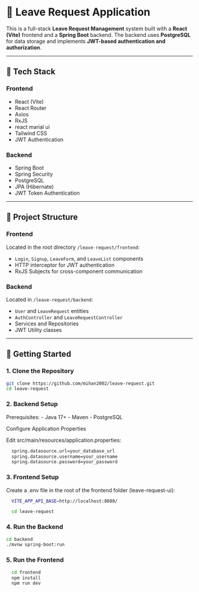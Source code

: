 # 📝 Leave Request Application

This is a full-stack **Leave Request Management** system built with a **React (Vite)** frontend and a **Spring Boot** backend. The backend uses **PostgreSQL** for data storage and implements **JWT-based authentication and authorization**.

---

## 🔧 Tech Stack

### Frontend

- React (Vite)
- React Router
- Axios
- RxJS
- react marial ui
- Tailwind CSS
- JWT Authentication

### Backend

- Spring Boot
- Spring Security
- PostgreSQL
- JPA (Hibernate)
- JWT Token Authentication

---

## 📁 Project Structure

### Frontend

Located in the root directory `/leave-request/frontend`:

- `Login`, `Signup`, `LeaveForm`, and `LeaveList` components
- HTTP interceptor for JWT authentication
- RxJS Subjects for cross-component communication

### Backend

Located in `/leave-request/backend`:

- `User` and `LeaveRequest` entities
- `AuthController` and `LeaveRequestController`
- Services and Repositories
- JWT Utility classes

---

## 🚀 Getting Started

### 1. Clone the Repository

```bash
git clone https://github.com/mihan2002/leave-request.git
cd leave-request
```

### 2. Backend Setup

Prerequisites: - Java 17+ - Maven - PostgreSQL

Configure Application Properties

Edit src/main/resources/application.properties:

```bash
  spring.datasource.url=your_database_url
  spring.datasource.username=your_username
  spring.datasource.password=your_password
```

### 3. Frontend Setup

Create a .env file in the root of the frontend folder (leave-request-ui):

```bash
  VITE_APP_API_BASE=http://localhost:8080/
```


```bash
  cd leave-request
```

### 4. Run the Backend

```bash
cd backend
./mvnw spring-boot:run
```

### 5. Run the Frontend

```bash
  cd frontend
  npm install
  npm run dev
```
